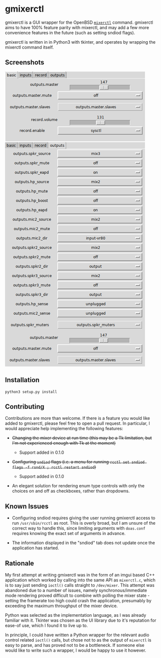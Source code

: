 # gmixerctl

gmixerctl is a GUI wrapper for the OpenBSD
[`mixerctl`](https://man.openbsd.org/mixerctl) command. gmixerctl aims to have
100% feature parity with mixerctl, and may add a few more convenience features
in the future (such as setting sndiod flags).

gmixerctl is written in in Python3 with tkinter, and operates by wrapping
the mixerctl command itself.

## Screenshots

![](screenshots/basic.png)
![](screenshots/outputs.png)

## Installation

```
python3 setup.py install
```

## Contributing

Contributions are more than welcome. If there is a feature you would like added
to gmixerctl, please feel free to open a pull request. In particular, I would
appreciate help implementing the following features:

* ~~Changing the mixer device at run time (this may be a Tk limitation, but I'm
  not experienced enough with Tk at the moment)~~

	* Support added in 0.1.0

* ~~Configuring `sndiod` flags (i.e. a menu for running `rcctl set sndiod flags
  -f rsnd/X ; rcctl restart sndiod`)~~

	* Support added in 0.1.0

* An elegant solution for rendering enum type controls with only the choices
  on and off as checkboxes, rather than dropdowns.

## Known Issues

* Configuring sndiod requires giving the user running gmixerctl access to run
  `/usr/sbin/rcctl` as root. This is overly broad, but I am unsure of the
  correct way to handle this, since limiting arguments with `doas.conf`
  requires knowing the exact set of arguments in advance.

* The information displayed in the "sndiod" tab does not update once the
  application has started.


## Rationale

My first attempt at writing gmixerctl was in the form of an imgui based C++
application which worked by calling into the same API as `mixerctl.c`, which is
to say just sending `ioctl()` calls straight to `/dev/mixer`. This attempt was
abandoned due to a number of issues, namely synchronous/immediate mode
rendering proved difficult to combine with polling the mixer state - setting
the framerate too high could crash the application, presumably by exceeding the
maximum throughput of the mixer device.

Python was selected as the implementation language, as I was already familiar
with it. Tkinter was chosen as the UI library due to it's reputation for
ease-of use, which I found it to live up to.

In principle, I could have written a Python wrapper for the relevant audio
control related `ioctl()` calls, but chose not to as the output of `mixerctl`
is easy to parse, and has proved not to be a bottleneck. If someone else would
like to write such a wrapper, I would be happy to use it however.
